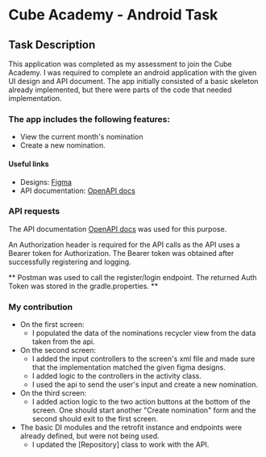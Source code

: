 # Cube Academy - Android Task

## Task Description

This application was completed as my assessment to join the Cube Academy. I was required to complete an android application with the given UI design and API document. The app initially consisted of a basic skeleton already implemented, but there were parts of the code that needed implementation.

### The app includes the following features:

-	View the current month's nomination
-	Create a new nomination.

#### Useful links
- Designs: [Figma](https://www.figma.com/file/BAOzJacpI4IemeawyFlw5j/Mobile-Mini-Task-flow?type=design&node-id=2818-8902&mode=design&t=31N76gmtRrCVHnj9-4)
- API documentation: [OpenAPI docs](https://cube-academy-api.cubeapis.com/docs)

### API requests
The API documentation [OpenAPI docs](https://cube-academy-api.cubeapis.com/docs) was used for this purpose.

An Authorization header is required for the API calls as the API uses a Bearer token for Authorization. The Bearer token was obtained after successfully registering and logging.

** Postman was used to call the register/login endpoint. The returned Auth Token was stored in the gradle.properties. **

### My contribution
- On the first screen:
  - I populated the data of the nominations recycler view from the data taken from the api.
- On the second screen:
  - I added the input controllers to the screen's xml file and made sure that the implementation matched the given figma designs. 
  - I added logic to the controllers in the activity class.
  - I used the api to send the user's input and create a new nomination.
- On the third screen:
  - I added action logic to the two action buttons at the bottom of the screen. One should start another "Create nomination" form and the second should exit to the first screen. 
- The basic DI modules and the retrofit instance and endpoints were already defined, but were not being used. 
  - I updated the [Repository] class to work with the API.

